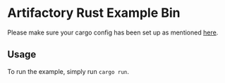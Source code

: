 # Artifactory Rust Example Bin
Please make sure your cargo config has been set up as mentioned [here](https://github.com/crunchy234/artifactory_rust_example_lib/blob/main/README.md).

## Usage
To run the example, simply run `cargo run`.
